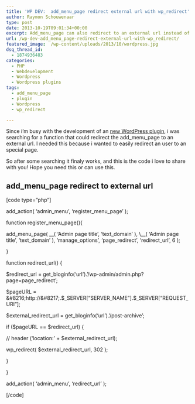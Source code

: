 ```yaml
---
title: 'WP DEV:  add_menu_page redirect external url with wp_redirect'
author: Raymon Schouwenaar
type: post
date: 2013-10-19T09:01:34+00:00
excerpt: Add_menu_page can also redirect to an external url instead of an admin page. Special for an post archive page or plugin support page. Use it for free!
url: /wp-dev-add_menu_page-redirect-external-url-with-wp_redirect/
featured_image:  /wp-content/uploads/2013/10/wordpress.jpg
dsq_thread_id:
  - 1874936483
categories:
  - PHP
  - Webdevelopment
  - Wordpress
  - Wordpress plugins
tags:
  - add_menu_page
  - plugin
  - Wordpress
  - wp_redirect

---
```

Since i&#8217;m busy with the development of an [new WordPress plugin][1], i was searching for a function that could redirect the add\_menu\_page to an external url. I needed this because i wanted to easily redirect an user to an special page.

So after some searching it finaly works, and this is the code i love to share with you! Hope you need this or can use this.

## **add\_menu\_page redirect to external url**

[code type=&#8221;php&#8221;]

add\_action( &#8216;admin\_menu&#8217;, &#8216;register\_menu\_page&#8217; );

function register\_menu\_page(){

add\_menu\_page( \_\_( &#8216;Admin page title&#8217;, &#8216;text\_domain&#8217; ), \\_\_( &#8216;Admin page title&#8217;, &#8216;text\_domain&#8217; ), &#8216;manage\_options&#8217;, &#8216;page\_redirect&#8217;, &#8216;redirect\_url&#8217;, 6 );

}

function redirect_url() {

$redirect\_url = get\_bloginfo(&#8216;url&#8217;).&#8217;/wp-admin/admin.php?page=page_redirect&#8217;;

$pageURL = &#8216;http://&#8217;.$\_SERVER[&#8220;SERVER\_NAME&#8221;].$\_SERVER[&#8220;REQUEST\_URI&#8221;];

$external\_redirect\_url = get_bloginfo(&#8216;url&#8217;).&#8217;/post-archive&#8217;;

if ($pageURL == $redirect_url) {

// header (&#8216;location:&#8217; + $external\_redirect\_url);

wp\_redirect( $external\_redirect_url, 302 );

}

}

add\_action( &#8216;admin\_menu&#8217;, &#8216;redirect_url&#8217; );

[/code]

 [1]: http://www.raymonschouwenaar.nl/announcement-plan-to-build-an-invoice-wordpress-plugin/ "Announcement! Plan to build an Invoice WordPress Plugin"